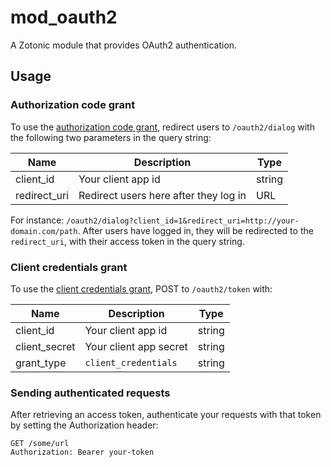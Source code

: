 mod_oauth2
==========

A Zotonic module that provides OAuth2 authentication. 


Usage
-----

### Authorization code grant

To use the [authorization code grant](https://tools.ietf.org/html/rfc6749#section-4.1),
redirect users to `/oauth2/dialog` with the following two parameters in the 
query string:

Name          | Description                           | Type
------------- | ------------------------------------- | ------
client_id     | Your client app id                    | string
redirect_uri  | Redirect users here after they log in | URL

For instance: `/oauth2/dialog?client_id=1&redirect_uri=http://your-domain.com/path`.
After users have logged in, they will be redirected to the `redirect_uri`, with
their access token in the query string.

### Client credentials grant

To use the [client credentials grant](https://tools.ietf.org/html/rfc6749#section-4.4),
POST to `/oauth2/token` with:

Name          | Description            | Type
------------- | ---------------------- | ------
client_id     | Your client app id     | string
client_secret | Your client app secret | string
grant_type    | `client_credentials`   | string

### Sending authenticated requests

After retrieving an access token, authenticate your requests with that token
by setting the Authorization header:

```http
GET /some/url
Authorization: Bearer your-token
```
